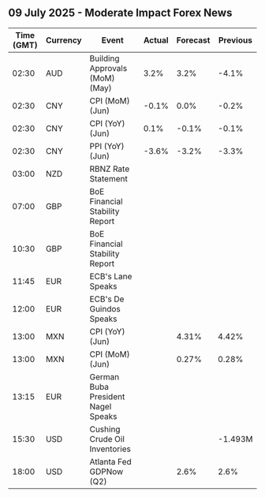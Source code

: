 ## 09 July 2025 - Moderate Impact Forex News

| Time (GMT) | Currency | Event | Actual | Forecast | Previous |
|------|----------|-------|--------|----------|----------|
| 02:30 | AUD | Building Approvals (MoM) (May) | 3.2% | 3.2% | -4.1% |
| 02:30 | CNY | CPI (MoM) (Jun) | -0.1% | 0.0% | -0.2% |
| 02:30 | CNY | CPI (YoY) (Jun) | 0.1% | -0.1% | -0.1% |
| 02:30 | CNY | PPI (YoY) (Jun) | -3.6% | -3.2% | -3.3% |
| 03:00 | NZD | RBNZ Rate Statement |  |  |  |
| 07:00 | GBP | BoE Financial Stability Report |  |  |  |
| 10:30 | GBP | BoE Financial Stability Report |  |  |  |
| 11:45 | EUR | ECB's Lane Speaks |  |  |  |
| 12:00 | EUR | ECB's De Guindos Speaks |  |  |  |
| 13:00 | MXN | CPI (YoY) (Jun) |  | 4.31% | 4.42% |
| 13:00 | MXN | CPI (MoM) (Jun) |  | 0.27% | 0.28% |
| 13:15 | EUR | German Buba President Nagel Speaks |  |  |  |
| 15:30 | USD | Cushing Crude Oil Inventories |  |  | -1.493M |
| 18:00 | USD | Atlanta Fed GDPNow (Q2) |  | 2.6% | 2.6% |
